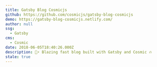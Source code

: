 ```yaml
---
title: Gatsby Blog Cosmicjs
github: https://github.com/cosmicjs/gatsby-blog-cosmicjs
demo: https://gatsby-blog-cosmicjs.netlify.com/
author: null
ssg:
  - Gatsby
cms:
  - Cosmic
date: 2018-06-05T18:40:26.000Z
description: 🚀⚡️ Blazing fast blog built with Gatsby and Cosmic 🔥
stale: true
---
```

